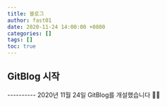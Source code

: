 ```yaml
---
title: 블로그 
author: fast01
date: 2020-11-24 14:00:00 +0800
categories: []
tags: []
toc: true
---
```


<h2>GitBlog 시작 </h2>
----------
2020년 11월 24일  GitBlog를 개설했습니다 👩‍💻
